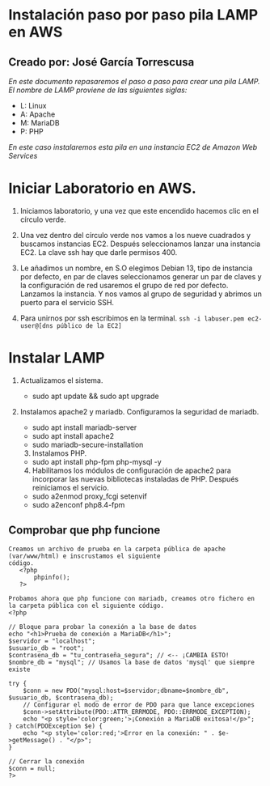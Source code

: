 # Instalación paso por paso pila LAMP en AWS
## Creado por: **José García Torrescusa**
_En este documento repasaremos el paso a paso para crear una pila LAMP. El nombre de LAMP proviene de las siguientes siglas:_
-   L: Linux
-   A: Apache
-   M: MariaDB
-   P: PHP

_En este caso instalaremos esta pila en una instancia EC2 de Amazon Web Services_

# Iniciar Laboratorio en AWS.
1. Iniciamos laboratorio, y una vez que este encendido hacemos clic en el círculo verde.

2. Una vez dentro del círculo verde nos vamos a los nueve cuadrados y buscamos instancias EC2. Después seleccionamos lanzar una instancia EC2. La clave ssh hay que darle permisos 400.

3. Le añadimos un nombre, en S.O elegimos Debian 13, tipo de instancia por defecto, en par de claves seleccionamos generar un par de claves y la configuración de red usaremos el grupo de red por defecto. Lanzamos la instancia. Y nos vamos al grupo de seguridad y abrimos un puerto para el servicio SSH.

4. Para unirnos por ssh escribimos en la terminal. 
`ssh -i labuser.pem ec2-user@[dns público de la EC2]`

# Instalar LAMP
1. Actualizamos el sistema.
    -   sudo apt update && sudo apt upgrade

2. Instalamos apache2 y mariadb. Configuramos la seguridad de mariadb.
    -   sudo apt install mariadb-server
    -   sudo apt install apache2
    -   sudo mariadb-secure-installation

    3.  Instalamos PHP.
    -   sudo apt install php-fpm php-mysql -y

    4. Habilitamos los módulos de configuración de apache2 para incorporar las nuevas bibliotecas
    instaladas de PHP. Después reiniciamos el servicio.
    -   sudo a2enmod proxy_fcgi setenvif
    -   sudo a2enconf php8.4-fpm

## Comprobar que php funcione
    Creamos un archivo de prueba en la carpeta pública de apache (var/www/html) e inscrustamos el siguiente
    código.
       <?php
           phpinfo();
       ?>

    Probamos ahora que php funcione con mariadb, creamos otro fichero en la carpeta pública con el siguiente código.
    <?php

    // Bloque para probar la conexión a la base de datos
    echo "<h1>Prueba de conexión a MariaDB</h1>";
    $servidor = "localhost";
    $usuario_db = "root";
    $contrasena_db = "tu_contraseña_segura"; // <-- ¡CAMBIA ESTO!
    $nombre_db = "mysql"; // Usamos la base de datos 'mysql' que siempre existe

    try {
        $conn = new PDO("mysql:host=$servidor;dbname=$nombre_db", $usuario_db, $contrasena_db);
        // Configurar el modo de error de PDO para que lance excepciones
        $conn->setAttribute(PDO::ATTR_ERRMODE, PDO::ERRMODE_EXCEPTION);
        echo "<p style='color:green;'>¡Conexión a MariaDB exitosa!</p>";
    } catch(PDOException $e) {
        echo "<p style='color:red;'>Error en la conexión: " . $e->getMessage() . "</p>";
    }

    // Cerrar la conexión
    $conn = null;
    ?>

